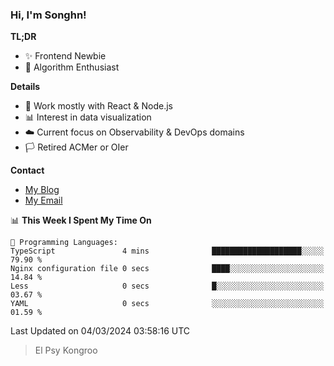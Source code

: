 ### Hi, I'm Songhn!

**TL;DR**

- ✨ Frontend Newbie
- 🎈 Algorithm Enthusiast

**Details**

- 🎯 Work mostly with React & Node.js
- 📊 Interest in data visualization
- ☁️ Current focus on Observability & DevOps domains
- 🏳️ Retired ACMer or OIer

**Contact**
- [My Blog](https://blog.songhn.com)
- [My Email](mailto:songhn233@gmail.com)

<!--START_SECTION:waka-->
📊 **This Week I Spent My Time On** 

```text
💬 Programming Languages: 
TypeScript               4 mins              ████████████████████░░░░░   79.90 % 
Nginx configuration file 0 secs              ████░░░░░░░░░░░░░░░░░░░░░   14.84 % 
Less                     0 secs              █░░░░░░░░░░░░░░░░░░░░░░░░   03.67 % 
YAML                     0 secs              ░░░░░░░░░░░░░░░░░░░░░░░░░   01.59 % 
```


 Last Updated on 04/03/2024 03:58:16 UTC
<!--END_SECTION:waka-->

> El Psy Kongroo
